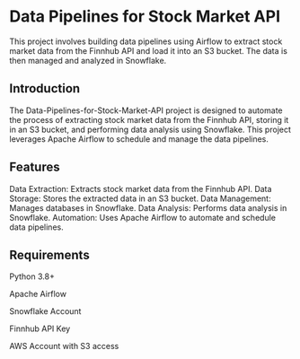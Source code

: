 # Data Pipelines for Stock Market API
This project involves building data pipelines using Airflow to extract stock market data from the Finnhub API and load it into an S3 bucket. The data is then managed and analyzed in Snowflake.

## Introduction
The Data-Pipelines-for-Stock-Market-API project is designed to automate the process of extracting stock market data from the Finnhub API, storing it in an S3 bucket, and performing data analysis using Snowflake. This project leverages Apache Airflow to schedule and manage the data pipelines.

## Features
Data Extraction: Extracts stock market data from the Finnhub API.
Data Storage: Stores the extracted data in an S3 bucket.
Data Management: Manages databases in Snowflake.
Data Analysis: Performs data analysis in Snowflake.
Automation: Uses Apache Airflow to automate and schedule data pipelines.

## Requirements
Python 3.8+

Apache Airflow

Snowflake Account

Finnhub API Key

AWS Account with S3 access
